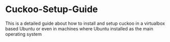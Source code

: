 # Cuckoo-Setup-Guide
This is a detailed guide about how to install and setup cuckoo in a virtualbox based Ubuntu or even in machines where Ubuntu installed as the main operating system
